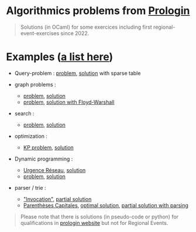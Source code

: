 # Algorithmics problems from [Prologin](https://prologin.org)

> Solutions (in OCaml) for some exercices including first regional-event-exercises since 2022. 

# Examples ([a list here](https://prologin.org/forum/entrainement-3/les-algorithmes-et-structures-de-donnees-a-connaitre-950/))
- Query-problem :
  [problem](https://prologin.org/train/2024/qualification/batiments), [solution](https://github.com/Adrien-No/prologin-ocaml-solutions/tree/master/2024/qualifs/p4) with sparse table


- graph problems :
  - [problem](https://prologin.org/train/2015/semifinal/exploration_urbaine), [solution](https://github.com/Adrien-No/prologin-ocaml-solutions/tree/master/2015/er/lvl6-exploration_urbaine)
  - [problem](https://prologin.org/train/2015/qualification/expert_itinerant), [solution with Floyd-Warshall](https://github.com/Adrien-No/prologin-ocaml-solutions/tree/master/2015/qualifications/expert-itinerant)

- search :
  - [problem](https://prologin.org/train/2012/semifinal/chantier_intergalactique), [solution](https://github.com/Adrien-No/prologin-ocaml-solutions/blob/master/2016/er/tete_baissee.ml)

- optimization :
  - [KP problem](https://prologin.org/train/2023/qualification/stabilisateurs), [solution](https://github.com/Adrien-No/prologin-ocaml-solutions/blob/master/2023/qualifications/p5-stabilisateurs/main.ml)
- Dynamic programming :
  - [Urgence Réseau](https://prologin.org/train/2010/semifinal/urgence_reseau), [solution](https://github.com/Adrien-No/prologin-ocaml-solutions/blob/master/2010/er/urgence-reseau-programmation-dynamique.ml) 
  - [problem](https://prologin.org/train/2016/semifinal/tete_baissee), [solution](https://github.com/Adrien-No/prologin-ocaml-solutions/blob/master/2016/er/tete_baissee.ml)

- parser / trie :
  - ["Invocation"](https://prologin.org/train/2023/semifinal/invocation), [partial solution](https://github.com/Adrien-No/prologin-ocaml-solutions/tree/master/2023/re/lvl4-invocation)
  - [Parenthèses Capitales](https://prologin.org/train/2023/semifinal/parentheses_capitales), [optimal solution](https://github.com/Adrien-No/prologin-ocaml-solutions/blob/master/2023/re/lvl4-parentheses-capitales/opti-prog_dyna-nettoye.ml), [partial solution with parsing](https://github.com/Adrien-No/prologin-ocaml-solutions/blob/master/2023/re/lvl4-parentheses-capitales/main.ml)
  
> Please note that there is solutions (in pseudo-code or python) for qualifications in [prologin website](https://prologin.org/archives/) but not for Regional Events.
